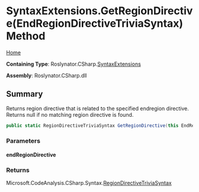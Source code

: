 <a name="_top"></a>

# SyntaxExtensions\.GetRegionDirective\(EndRegionDirectiveTriviaSyntax\) Method

[Home](../../../../README.md#_top)

**Containing Type**: Roslynator\.CSharp\.[SyntaxExtensions](../README.md#_top)

**Assembly**: Roslynator\.CSharp\.dll

## Summary

Returns region directive that is related to the specified endregion directive\. Returns null if no matching region directive is found\.

```csharp
public static RegionDirectiveTriviaSyntax GetRegionDirective(this EndRegionDirectiveTriviaSyntax endRegionDirective)
```

### Parameters

#### endRegionDirective

### Returns

Microsoft\.CodeAnalysis\.CSharp\.Syntax\.[RegionDirectiveTriviaSyntax](https://docs.microsoft.com/en-us/dotnet/api/microsoft.codeanalysis.csharp.syntax.regiondirectivetriviasyntax)

